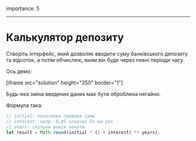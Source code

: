 importance: 5

---

# Калькулятор депозиту

Створіть інтерфейс, який дозволяє вводити суму банківського депозиту та відсоток, а потім обчислює, яким він буде через певні періоди часу.

Ось демо:

[iframe src="solution" height="350" border="1"]

Будь-яка зміна введених даних має бути оброблена негайно. 

Формула така:
```js
// initial: початкова грошова сума
// interest: напр. 0,05 означає 5% на рік
// years: скільки років чекати
let result = Math.round(initial * (1 + interest) ** years);
```
